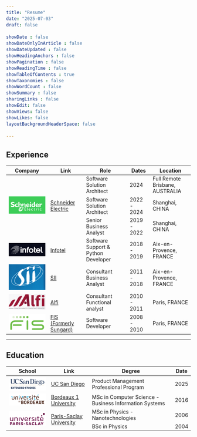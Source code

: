 ```yaml
---
title: "Resume"
date: "2025-07-03"
draft: false

showDate : false
showDateOnlyInArticle : false
showDateUpdated : false
showHeadingAnchors : false
showPagination : false
showReadingTime : false
showTableOfContents : true
showTaxonomies : false 
showWordCount : false
showSummary : false
sharingLinks : false
showEdit: false
showViews: false
showLikes: false
layoutBackgroundHeaderSpace: false

---
```


## Experience

<table>
    <thead>
        <tr>
            <th>Company</th>
            <th>Link</th>
            <th>Role</th>
            <th>Dates</th>
            <th>Location</th>
        </tr>
    </thead>
    <tbody>
        <tr>
            <td rowspan=4><img class="customEntitityLogo" src="se.png"/></td>
            <td rowspan=4><a href="https://www.se.com/ww/en/" target="_blank">Schneider Electric</a></td>
        </tr>
        <tr>
            <td>Software Solution Architect</td>
            <td>2024</td>
            <td>Full Remote </br>Brisbane, AUSTRALIA</td>
        </tr>
        <tr>
            <td>Software Solution Architect</td>
            <td>2022 - 2024</td>
            <td>Shanghai, CHINA</td>
        </tr>
        <tr>
            <td>Senior Business Analyst</td>
            <td>2019 - 2022</td>
            <td>Shanghai, CHINA</td>
        </tr>
        <tr>
            <td><img class="customEntitityLogo" src="infotel.png"/></td>
            <td><a href="https://infotel.com/" target="_blank">Infotel</a></td>
            <td>Software Support & Python Developer</td>
            <td>2018 - 2019</td>
            <td>Aix-en-Provence, FRANCE</td>
        </tr>
        <tr>
            <td><img class="customEntitityLogo" src="sii.png"/></td>
            <td><a href="https://sii-group.com/en-FR/" target="_blank">SII</a></td>
            <td>Consultant Business Analyst</td>
            <td>2011 - 2018</td>
            <td>Aix-en-Provence, FRANCE</td>
        </tr>
        <tr>
            <td><img class="customEntitityLogo" src="alfi.png"/></td>
            <td><a href="https://alfi.fr/" target="_blank">Alfi</a></td>
            <td>Consultant Functional analyst</td>
            <td>2010 - 2011</td>
            <td>Paris, FRANCE</td>
        </tr>
        <tr>
            <td><img class="customEntitityLogo" src="fis.png"/></td>
            <td><a href="https://www.fisglobal.com/" target="_blank">FIS (Formerly Sungard)</a></td>
            <td>Software Developer</td>
            <td>2008 - 2010</td>
            <td>Paris, FRANCE</td>
        </tr>
    </tbody>
</table>

---

## Education

<table>
    <thead>
        <tr>
            <th>School</th>
            <th>Link</th>
            <th>Degree</th>
            <th>Date</th>
        </tr>
    </thead>
    <tbody>
        <tr>
            <td><img class="customEntitityLogo" src="sandiego.png"/></td>
            <td><a href="https://extendedstudies.ucsd.edu/courses/product-management-professional-program-busa-80056/" target="_blank">UC San Diego</a></td>
            <td>Product Management Professional Program</td>
            <td>2025</td>
        </tr>
        <tr>
            <td><img class="customEntitityLogo" src="bordeaux.png"/></td>
            <td><a href="https://www.u-bordeaux.fr/en/" target="_blank">Bordeaux 1 University</a></td>
            <td>MSc in Computer Science - Business Information Systems</td>
            <td>2016</td>
        </tr>
        <tr>
            <td rowspan=3><img class="customEntitityLogo" src="saclay.png"/></td>
            <td rowspan=3><a href="https://www.universite-paris-saclay.fr/en/" target="_blank">Paris-Saclay University</a></td>
        </tr>
        <tr>
            <td>MSc in Physics - Nanotechnologies</td>
            <td>2006</td>
        </tr>
        <tr>
            <td>BSc in Physics</td>
            <td>2004</td>
        </tr>
    </tbody>
</table>